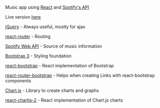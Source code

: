Music app using [React](https://reactjs.org/) and [Spotify's API](https://developer.spotify.com/documentation/web-api/reference/browse/)

Live version [here](http://www.react-music.info/)

[jQuery](https://jquery.com/) - Always useful, mostly for ajax

[react-router](https://github.com/ReactTraining/react-router) - Routing

[Spotify Web API](https://developer.spotify.com/documentation/web-api/) - Source of music information

[Bootstrap 3](https://getbootstrap.com/docs/3.3/css/) - Styling foundation

[react-bootstrap](https://github.com/react-bootstrap/react-bootstrap) - React implementation of Bootstrap

[react-router-bootstrap](https://github.com/react-bootstrap/react-router-bootstrap) - Helps when creating Links with react-bootstrap components

[Chart.js](https://github.com/chartjs/Chart.js) - Library to create charts and graphs

[react-chartjs-2](https://github.com/jerairrest/react-chartjs-2) - React implementation of Chart.js charts

